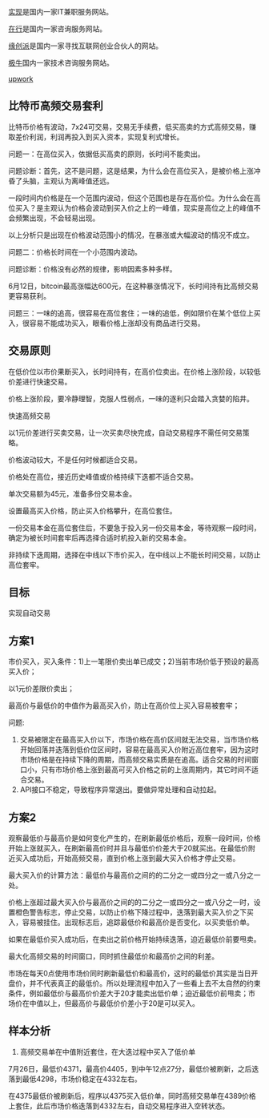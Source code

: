 ﻿[实现](http://shixian.com/)是国内一家IT兼职服务网站。

[在行](http://www.zaih.com/)是国内一家咨询服务网站。

[缘创派](http://q.ycpai.com/h5/partner/partner_list?login_code=null)是国内一家寻找互联网创业合伙人的网站。

[极牛](http://geekniu.com/)国内一家技术咨询服务网站。


[upwork](https://www.upwork.com/)

## 比特币高频交易套利

比特币价格有波动，7x24可交易，交易无手续费，低买高卖的方式高频交易，赚取差价利润，利润再投入到买入资本，实现复利式增长。

问题一：在高位买入，依据低买高卖的原则，长时间不能卖出。

问题诊断：首先，这不是问题，这是结果，为什么会在高位买入，是被价格上涨冲昏了头脑，主观认为离峰值还远。

一段时间内价格是在一个范围内波动，但这个范围也是存在高价位。为什么会在高位买入？是主观认为价格会波动到买入价之上的一峰值，现实是高位之上的峰值不会频繁出现，不会轻易出现。

以上分析只是出现在价格波动范围小的情况，在暴涨或大幅波动的情况不成立。

问题二：价格长时间在一个小范围内波动。

问题诊断：价格没有必然的规律，影响因素多种多样。

6月12日，bitcoin最高涨幅达600元，在这种暴涨情况下，长时间持有比高频交易更容易获利。

问题三：一味的追高，很容易在高位套住；一味的追低，例如限价在某个低位上买入，很容易不能成功买入，眼看价格上涨却没有商品进行交易。

## 交易原则

在低价位以市价果断买入，长时间持有，在高价位卖出。在价格上涨阶段，以较低价差进行快速交易。

价格上涨阶段，要冷静理智，克服人性弱点，一味的逐利只会踏入贪婪的陷井。

快速高频交易

以1元价差进行买卖交易，让一次买卖尽快完成，自动交易程序不需任何交易策略。

价格波动较大，不是任何时候都适合交易。

价格处在高位，接近历史峰值或价格持续下迭都不适合交易。

单次交易额为45元，准备多份交易本金。

设置最高买入价格，防止买入价格攀升，在高位套住。

一份交易本金在高位套住后，不要急于投入另一份交易本金，等待观察一段时间，确定为被长时间套牢后再选择合适时机投入新的交易本金。

非持续下迭周期，选择在中线以下市价买入，在中线以上不能长时间交易，以防止高位套牢。

## 目标

实现自动交易

## 方案1

市价买入，买入条件：1)上一笔限价卖出单已成交；2)当前市场价低于预设的最高买入价；

以1元价差限价卖出；

最高价与最低价的中值作为最高买入价，防止在高价位上买入容易被套牢；

问题:

1. 交易被限定在最高买入价以下，市场价格在高价区间就无法交易，当市场价格开始回落并迭落到低价位区间时，容易在最高买入价附近高位套牢，因为这时市场价格是在持续下降的周期，而高频交易实质是在追高。适合交易的时间窗口小，只有市场价格上涨到最高可买入价格之前的上涨周期内，其它时间不适合交易。
2. API接口不稳定，导致程序异常退出。要做异常处理和自动拉起。

## 方案2

观察最低价与最高价是如何变化产生的，在刷新最低价格后，观察一段时间，价格开始上涨就买入，在刷新最高价时并且与最低价价差大于20就买出。在最低价附近买入成功后，开始高频交易，直到价格上涨到最大买入价格才停止交易。

最大买入价的计算方法：最低价与最高价之间的的二分之一或四分之一或八分之一处。

价格上涨超过最大买入价与最高价之间的的二分之一或四分之一或八分之一时，设置橙色警告标志，停止交易，以防止价格下降过程中，迭落到最大买入价之下买入，容易被挂住。出现标志后，追踪最低价和最高价是否变化，以买卖低价单。

如果在最低价买入成功后，在卖出之前价格开始持续迭落，迫近最低价前要甩卖。

最大化高频交易的时间窗口，同时抓住最低价和最高价之间的利差。

市场在每天0点使用市场价同时刷新最低价和最高价，这时的最低价其实是当日开盘价，并不代表真正的最低价。所以处理流程中加入了一些看上去不太自然的约束条件，例如最低价与最高价价差大于20才能卖出低价单；迫近最低价前甩卖；市场价在中值以上，但最高价与最低价价差小于20是可以买入。

## 样本分析

1. 高频交易单在中值附近套住，在大迭过程中买入了低价单

7月26日，最低价4371，最高价4405，到中午12点27分，最低价被刷新，之后迭落到最低4298，市场价稳定在4332左右。

在4375最低价被刷新后，程序以4375买入低价单，同时高频交易单在4389价格上套住，此后市场价格迭落到4332左右，自动交易程序进入空转状态。